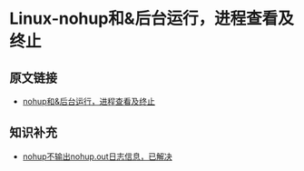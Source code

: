 # Linux-nohup和&后台运行，进程查看及终止

## 原文链接
* [nohup和&后台运行，进程查看及终止](https://www.cnblogs.com/baby123/p/6477429.html)

## 知识补充
* [nohup不输出nohup.out日志信息，已解决](https://blog.csdn.net/it_erge/article/details/90799556)
